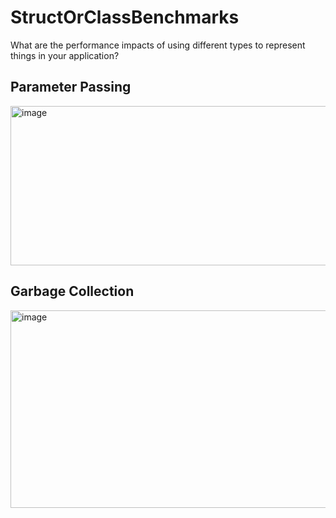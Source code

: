# StructOrClassBenchmarks

What are the performance impacts of using different types to represent things in your application?

## Parameter Passing

<img width="1009" height="255" alt="image" src="https://github.com/user-attachments/assets/2af93dfc-d671-4c6f-adeb-8bc03b72e7d2" />

## Garbage Collection

<img width="1798" height="316" alt="image" src="https://github.com/user-attachments/assets/5f885b11-7f9c-4e5f-9627-9e4a09b020ed" />


